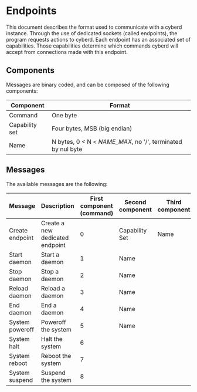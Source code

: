 # Endpoints

This document describes the format used to communicate with a cyberd instance.
Through the use of dedicated sockets (called endpoints), the program requests actions to cyberd.
Each endpoint has an associated set of capabilities. Those capabilities determine which commands cyberd will accept from connections made with this endpoint.

## Components

Messages are binary coded, and can be composed of the following components:

|   Component    |                             Format                           |
|----------------|--------------------------------------------------------------|
|    Command     |                            One byte                          |
| Capability set |                  Four bytes, MSB (big endian)                |
|     Name       | N bytes, 0 < N < _NAME\_MAX_, no '/', terminated by nul byte |

## Messages

The available messages are the following:

| Message         | Description                     | First component (command) | Second component | Third component |
|-----------------|---------------------------------|---------------------------|------------------|-----------------|
| Create endpoint | Create a new dedicated endpoint |             0             |  Capability Set  |      Name       |
| Start daemon    | Start a daemon                  |             1             |       Name       |                 |
| Stop daemon     | Stop a daemon                   |             2             |       Name       |                 |
| Reload daemon   | Reload a daemon                 |             3             |       Name       |                 |
| End daemon      | End a daemon                    |             4             |       Name       |                 |
| System poweroff | Poweroff the system             |             5             |       Name       |                 |
| System halt     | Halt the system                 |             6             |                  |                 |
| System reboot   | Reboot the system               |             7             |                  |                 |
| System suspend  | Suspend the system              |             8             |                  |                 |

